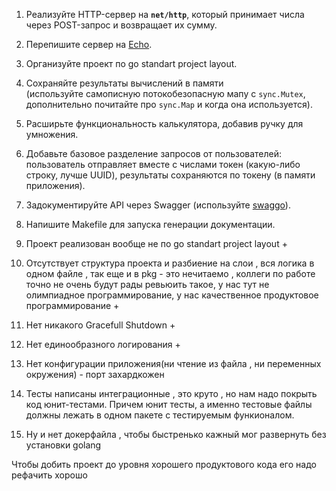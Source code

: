 1. Реализуйте HTTP-сервер на **`net/http`**, который принимает числа через POST-запрос и возвращает их сумму.
2. Перепишите сервер на [Echo](https://echo.labstack.com/guide/routing/).
3. Организуйте проект по go standart project layout.
4. Сохраняйте результаты вычислений в памяти (используйте самописную потокобезопасную мапу с `sync.Mutex`, дополнительно почитайте про `sync.Map` и когда она используется).
5. Расширьте функциональность калькулятора, добавив ручку для умножения.
6. Добавьте базовое разделение запросов от пользователей: пользователь отправляет вместе с числами токен (какую-либо строку, лучше UUID), результаты сохраняются по токену (в памяти приложения).
7. Задокументируйте API через Swagger (используйте [swaggo](https://github.com/swaggo/swag)).
8. Напишите Makefile для запуска генерации документации.

1. Проект реализован вообще не по go standart project layout +
2. Отсутствует структура проекта и разбиение на слои , вся логика в одном файле , так еще и в pkg - это нечитаемо , коллеги по работе точно не очень будут рады ревьюить такое, у нас тут не олимпиадное программирование, у нас качественное продуктовое программирование +
3. Нет никакого Gracefull Shutdown +
4. Нет единообразного логирования +
5. Нет конфигурации приложения(ни чтение из файла , ни переменных окружения) - порт захардкожен
6. Тесты написаны интеграционные , это круто , но нам надо покрыть код юнит-тестами. Причем юнит тесты, а именно тестовые файлы должны лежать в одном пакете с тестируемым функионалом. 
7. Ну и нет докерфайла , чтобы быстренько кажный мог развернуть без установки golang


Чтобы добить проект до уровня хорошего продуктового кода его надо рефачить хорошо
